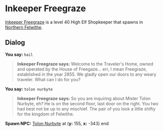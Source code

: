 # Inkeeper Freegraze



[Inkeeper Freegraze](/npc/61050) is a level 40 High Elf Shopkeeper that spawns in [Northern Felwithe](/zone/61).



## Dialog

**You say:** `hail`



>**Inkeeper Freegraze says:** Welcome to the Traveler's Home, owned and operated by the House of Freegaze... err, I mean Freegraze, established in the year 2855. We gladly open our doors to any weary traveler. What can I do for you?

**You say:** `tolon nurbyte`



>**Inkeeper Freegraze says:** So you are inquiring about Mister Tolon Nurbyte, eh? He is on the second floor, last door on the right. You two had best not be up to any mischief. The pair of you look a little shifty for the kingdom of Felwithe.


**Spawn NPC:**  [Tolon Nurbyte](/npc/61095) at (**y:** 155, **x:** -343)
end
